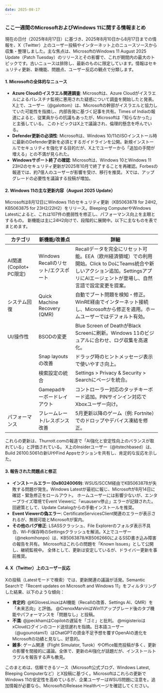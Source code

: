 ```yaml
---
date: 2025-08-17
---
```


### ここ一週間のMicrosoftおよびWindows 11に関する情報まとめ

現在の日付（2025年8月17日）に基づき、2025年8月10日から8月17日までの情報を、X（Twitter）上のユーザー投稿やインターネット上のニュースソースから収集・整理しました。主な焦点は、MicrosoftのWindows 11 August 2025 Update（Patch Tuesday）のリリースとその影響で、これが期間内の最大のトピックです。古いニュースは排除し、最新のものに限定しています。情報はセキュリティ更新、新機能、問題点、ユーザー反応の観点で分類します。

#### 1. Microsoftの全体的なニュース
- **Azure Cloudのイスラエル関連調査**: Microsoftは、Azure Cloudがイスラエルによるパレスチナ監視に悪用された疑惑について調査を開始したと発表。X上で、ユーザー（@galottom）は、Microsoftの幹部がイスラエルと協力していた可能性を指摘し、内部告発に基づく記事を共有。Times of Indiaの報道によると、従業員からの抗議もあったが、Microsoftは「知らなかった」と主張している。 このトピックはX上で議論され、倫理的懸念を呼んでいる。
- **Defender更新の必須性**: Microsoftは、Windows 10/11のISOインストール時に最新のDefender更新を必須とするガイドラインを公開。新規インストールでセキュリティを強化する目的だが、X上でユーザーから「追加の手間が増える」との不満が見られた。
- **Windowsサポート終了の確認**: Microsoftは、Windows 10とWindows 11 23H2のセキュリティ更新が2025年10月で終了することを再確認。Forbesの報道では、約7億人のユーザーが影響を受け、移行を推奨。 Xでは、アップグレードの必要性を議論する投稿が増加。

#### 2. Windows 11の主な更新内容（August 2025 Update）
Microsoftは8月12日にWindows 11のセキュリティ更新（KB5063878 for 24H2, KB5063875 for 23H2/22H2）をリリース。Bleeping ComputerやWindows Latestによると、これは107件の脆弱性を修正し、パフォーマンス向上を主眼とするもの。 新機能は主に24H2向けで、段階的に展開中。以下に主なものを表でまとめます。

| カテゴリ | 新機能/改善点 | 詳細 |
|----------|--------------|------|
| AI関連 (Copilot+ PC限定) | Windows Recallのリセット/エクスポート | Recallデータを完全にリセット可能。EEA（欧州経済領域）での利用開始。Click to DoにTeams統合や新しいアクション追加。SettingsアプリにAIエージェントが登場し、自然言語で設定変更を提案。 |
| システム回復 | Quick Machine Recovery (QMR) | 自動でブート問題を検知・修正。WinRE経由でインターネット接続し、Microsoftから修正を適用。ホームユーザーではデフォルト有効。 |
| UI/操作性 | BSODの変更 | Blue Screen of DeathがBlack Screenに刷新。Windows 11のビジュアルに合わせ、ログ収集を高速化。 |
| | Snap layoutsの改善 | ドラッグ時のヒントメッセージ表示で使いやすさ向上。 |
| | 検索設定の統合 | Settings > Privacy & Security > Searchにページを統合。 |
| | Gamepadキーボードレイアウト | コントローラー対応のタッチキーボード追加。PINサインイン対応でXboxユーザー向け。 |
| パフォーマンス | フレームレート/レスポンス改善 | 5月更新以降のゲーム（例: Fortnite）でのドロップやデバイス凍結を修正。 |

これらの更新は、Thurrott.comの報道で「AI強化と安定性向上のバランスが取れている」と評価されている。 X上のInsiderユーザー（@itstechbased）は、Build 26100.5061の新UIやFind Appsセクションを共有し、肯定的な反応を示した。

#### 3. 報告された問題点と修正
- **インストールエラー (0x80240069)**: WSUS/SCCM経由でKB5063878が失敗する問題が発生。Windows Latestが最初に報じ、Microsoftが8月14日に確認・緊急修正をロールアウト。 ホームユーザーには影響少ないが、エンタープライズ環境でEvent Viewerに「wuauserv停止」エラーが記録された。回避策として、Update Catalogからの手動インストールを推奨。
- **Event Viewerの偽エラー**: CertificateServicesClient関連のエラーが表示されるが、無視可能とMicrosoftが案内。
- **その他のバグ修正**: LSASSクラッシュ、File Explorerのフォルダ表示不具合、Wi-Fi保存時のSettingsクラッシュを解消。X上でユーザー（@nekomihonpo）は、KB5063878/KB5062660によるSSD書き込み障害の報告を共有。
Microsoftはこれらの問題を「Known Issues」として公開し、継続監視中。 全体として、更新は安定しているが、ドライバー更新を事前推奨。

#### 4. X（Twitter）上のユーザー反応
Xの投稿（Latestモードで検索）では、更新関連の議論が活発。Semantic Searchで「Recent updates on Microsoft and Windows 11」をフィルタリングした結果、以下のような傾向：
- **肯定的**: @KGlovesLinuxはAI機能（Recallの改善、Settings AI、QMR）を「未来志向」と評価。 @CrenoxMarvinはWin11アップグレード後のタブ機能やパフォーマンスを「問題なし」と投稿。
- **不満**: @jpeckhamはCopilotの遅延を「ゴミ」と批判。 @migisterioはxCloudログインのコード送信遅れを指摘。日本語ユーザー（@ugounotami1）はChatGPTの資金不足予想を覆すOpenAIの進化をMicrosoftの功績と見なし、好意的。
- **雑多**: ゲーム関連（Flight Simulator, Turok）やOffice販売投稿が多く、更新の影響を間接的に議論。全体で、更新のAI強化が話題だが、インストールトラブルを報告する声も散見。

このまとめは、信頼できるソース（Microsoft公式ブログ、Windows Latest, Bleeping Computerなど）とX投稿に基づく。Microsoftはこれらの更新でWindows 11の安定性を高めているが、企業ユーザーはWSUS問題に注意を。追加情報が必要なら、MicrosoftのRelease Healthページを確認してください。